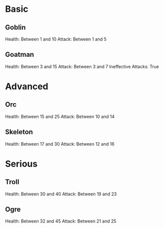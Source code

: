 # Basic
## Goblin
Health: Between 1 and 10
Attack: Between 1 and 5

## Goatman
Health: Between 3 and 15
Attack: Between 3 and 7
Ineffective Attacks: True

# Advanced
## Orc
Health: Between 15 and 25
Attack: Between 10 and 14

## Skeleton
Health: Between 17 and 30
Attack: Between 12 and 16

# Serious
## Troll
Health: Between 30 and 40
Attack: Between 19 and 23

## Ogre
Health: Between 32 and 45
Attack: Between 21 and 25
